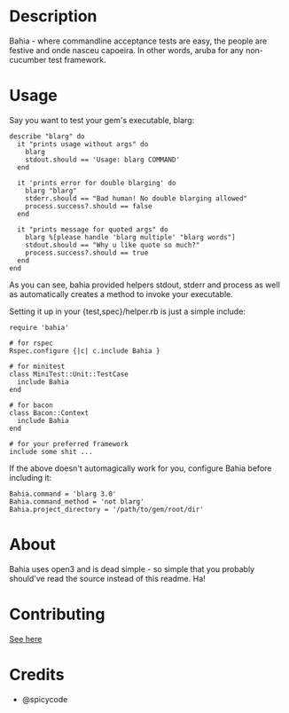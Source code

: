 Description
===========

Bahia - where commandline acceptance tests are easy, the people are festive and
onde nasceu capoeira. In other words, aruba for any non-cucumber test framework.

Usage
=====

Say you want to test your gem's executable, blarg:

    describe "blarg" do
      it "prints usage without args" do
        blarg
        stdout.should == 'Usage: blarg COMMAND'
      end

      it 'prints error for double blarging' do
        blarg "blarg"
        stderr.should == "Bad human! No double blarging allowed"
        process.success?.should == false
      end

      it "prints message for quoted args" do
        blarg %[please handle 'blarg multiple' "blarg words"]
        stdout.should == "Why u like quote so much?"
        process.success?.should == true
      end
    end

As you can see, bahia provided helpers stdout, stderr and process as well as
automatically creates a method to invoke your executable.

Setting it up in your {test,spec}/helper.rb is just a simple include:

    require 'bahia'

    # for rspec
    Rspec.configure {|c| c.include Bahia }

    # for minitest
    class MiniTest::Unit::TestCase
      include Bahia
    end

    # for bacon
    class Bacon::Context
      include Bahia
    end

    # for your preferred framework
    include some shit ...

If the above doesn't automagically work for you, configure Bahia before
including it:

    Bahia.command = 'blarg 3.0'
    Bahia.command_method = 'not blarg'
    Bahia.project_directory = '/path/to/gem/root/dir'

About
=====
Bahia uses open3 and is dead simple - so simple that you probably should've read
the source instead of this readme. Ha!

Contributing
============
[See here](http://tagaholic.me/contributing.html)

Credits
=======

* @spicycode
